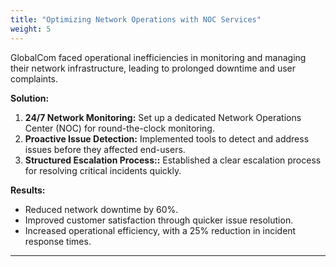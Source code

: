 ```yaml
---
title: "Optimizing Network Operations with NOC Services"
weight: 5
---
```


 GlobalCom faced operational inefficiencies in monitoring and managing their network infrastructure, leading to prolonged downtime and user complaints.

**Solution:**  

1. **24/7 Network Monitoring:** Set up a dedicated Network Operations Center (NOC) for round-the-clock monitoring. 
2. **Proactive Issue Detection:** Implemented tools to detect and address issues before they affected end-users.
3. **Structured Escalation Process::** Established a clear escalation process for resolving critical incidents quickly.

**Results:**  
- Reduced network downtime by 60%.
- Improved customer satisfaction through quicker issue resolution.
- Increased operational efficiency, with a 25% reduction in incident response times.

---